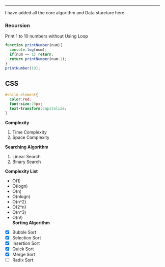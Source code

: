 <!--This is Data Structure and Algorithm Folder -->
---
I have added all the core algorithm and Data sturcture here.  
### Recursion
<p>Print 1 to 10 numbers without Using Loop</p>

```javascript
function printNumber(num){
  console.log(num);
  if(num == 1) return;
  return printNumber(num-1);
}
printNumber(10);
```
__CSS__
---
```css
#child-element{
  color:red;
  font-size:20px;
  text-transform:capitalize;
}
```

__Complexity__
1. Time Complexity
2. Space Complexity

__Searching Algorithm__
1. Linear Search
2. Binary Search

__Complexity List__
- O(1)
- O(logn)
- O(n)
- O(nlogn)
- O(n^2)
- O(2^n)
- O(n^3)
- O(n!)  
__Sorting Algorithm__
- [x] Bubble Sort
- [x] Selection Sort
- [x] Insertion Sort
- [x] Quick Sort
- [x] Merge Sort
- [ ] Radix Sort
